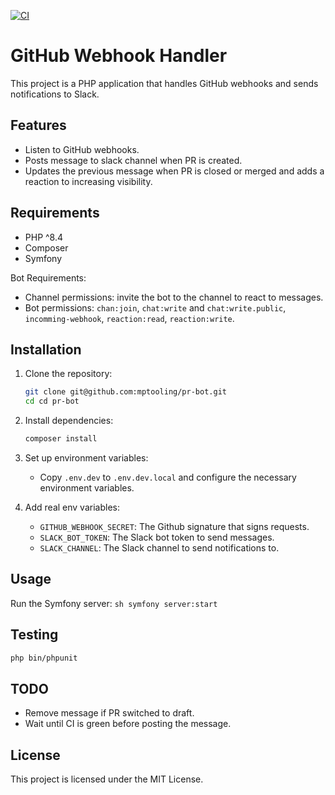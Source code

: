 [![CI](https://github.com/mptooling/pr-bot/actions/workflows/ci.yml/badge.svg?branch=main)](https://github.com/mptooling/pr-bot/actions/workflows/ci.yml)

# GitHub Webhook Handler

This project is a PHP application that handles GitHub webhooks and sends notifications to Slack.

## Features
- Listen to GitHub webhooks.
- Posts message to slack channel when PR is created.
- Updates the previous message when PR is closed or merged and adds a reaction to increasing visibility.

## Requirements

- PHP ^8.4
- Composer
- Symfony

Bot Requirements:
- Channel permissions: invite the bot to the channel to react to messages.
- Bot permissions: `chan:join`, `chat:write` and `chat:write.public`, `incomming-webhook`, `reaction:read`, `reaction:write`.

## Installation

1. Clone the repository:
    ```sh
    git clone git@github.com:mptooling/pr-bot.git
    cd cd pr-bot
    ```

2. Install dependencies:
    ```sh
    composer install
    ```

3. Set up environment variables:
    - Copy `.env.dev` to `.env.dev.local` and configure the necessary environment variables.

4. Add real env variables:
    - `GITHUB_WEBHOOK_SECRET`: The Github signature that signs requests.
    - `SLACK_BOT_TOKEN`: The Slack bot token to send messages.
    - `SLACK_CHANNEL`: The Slack channel to send notifications to.

## Usage

Run the Symfony server:
    ```sh
    symfony server:start
    ```

## Testing
```sh
php bin/phpunit
```

## TODO
- Remove message if PR switched to draft.
- Wait until CI is green before posting the message.

## License

This project is licensed under the MIT License.
